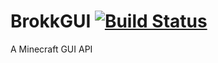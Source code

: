 # BrokkGUI [![Build Status](https://img.shields.io/travis/Yggard/BrokkGUI.svg?style=flat-square)](https://travis-ci.org/Yggard/BrokkGUI)
A Minecraft GUI API
